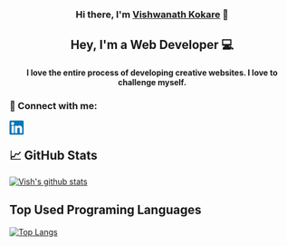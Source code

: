 <h3 align="center">
Hi there, I'm <a href="https://vishwanathkokare.github.io/vishwanathkokare/" target="_blank" rel="noreferrer">Vishwanath Kokare</a> 👋
</h3>

<h2 align="center">Hey, I'm a Web Developer 💻</h2> 

<h4 align="center">I love the entire process of developing creative websites. I love to challenge myself.</h4>

### 🤝 Connect with me:
<a href="https://www.linkedin.com/in/kokre-vish-aa1b401a9/"><img align="left" src="https://raw.githubusercontent.com/VISHAWANATH953/VISHAWANATH953/master/images/linkedin.svg" alt="kokre-vish-aa1b401a9 | LinkedIn" width="25px"/></a>
</br>

## 📈 GitHub Stats
[![Vish's github stats](https://github-readme-stats.vercel.app/api?username=vishwanathkokare&count_private=true&show_icons=true&theme=onedark)](https://github.com/VISHAWANATH953)

## Top Used Programing Languages
[![Top Langs](https://github-readme-stats.vercel.app/api/top-langs/?username=vishwanathkokare&layout=compact&theme=onedark)](https://github.com/VISHAWANATH953)
